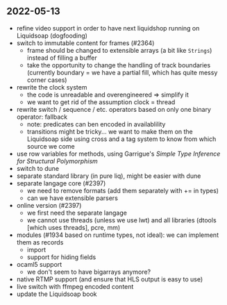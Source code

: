 2022-05-13
----------

- refine video support in order to have next liquidshop running on Liquidsoap
  (dogfooding)
- switch to immutable content for frames (#2364)
  - frame should be changed to extensible arrays (a bit like `Strings`) instead
    of filling a buffer
  - take the opportunity to change the handling of track boundaries (currently
    boundary = we have a partial fill, which has quite messy corner cases)
- rewrite the clock system
  - the code is unreadable and overengineered ⇒ simplify it
  - we want to get rid of the assumption clock = thread
- rewrite switch / sequence / etc. operators based on only one binary operator:
  fallback
  - note: predicates can ben encoded in availablility
  - transitions might be tricky... we want to make them on the Liquidsoap side
    using cross and a tag system to know from which source we come
- use row variables for methods, using Garrigue's _Simple Type Inference for
  Structural Polymorphism_
- switch to dune
- separate standard library (in pure liq), might be easier with dune
- separate langage core (#2397)
  - we need to remove formats (add them separately with += in types)
  - can we have extensible parsers
- online version (#2397)
  - we first need the separate langage
  - we cannot use threads (unless we use lwt) and all libraries (dtools [which
    uses threads], pcre, mm)
- modules (#1934 based on runtime types, not ideal): we can implement them as
  records
  - import
  - support for hiding fields
- ocaml5 support
  - we don't seem to have bigarrays anymore?
- native RTMP support (and ensure that HLS output is easy to use)
- live switch with ffmpeg encoded content
- update the Liquidsoap book
